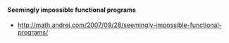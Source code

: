 
#### Seemingly impossible functional programs

- http://math.andrej.com/2007/09/28/seemingly-impossible-functional-programs/
